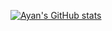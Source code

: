[![Ayan's GitHub stats](https://github-readme-stats.vercel.app/api?username=petlikarayanshow_icons=true&theme=transparent)](https://github.com/anuraghazra/github-readme-stats)

